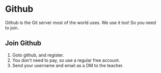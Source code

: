 # Github

Github is the Git server most of the world uses. We use it too! So you need to join.

## Join Github

1. Goto github, and register.
1. You don't need to pay, so use a regular free account.
1. Send your username and email as a DM to the teacher.

